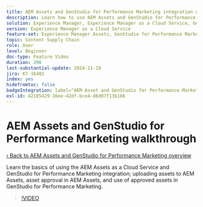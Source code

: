 ```yaml
---
title: AEM Assets and GenStudio for Performance Marketing integration walkthrough
description: Learn how to use AEM Assets and GenStudio for Performance Marketing, from uploading and approving assets in AEM to using assets in GenStudio for Performance Marketing.
solution: Experience Manager, Experience Manager as a Cloud Service, GenStudio for Performance Marketing
version: Experience Manager as a Cloud Service
feature-set: Experience Manager Assets, GenStudio for Performance Marketing
topic: Content Supply Chain
role: User
level: Beginner
doc-type: Feature Video
duration: 296
last-substantial-update: 2024-11-19
jira: KT-16482
index: yes
hidefromtoc: false
badgeIntegration: label="AEM Asset and GenStudio for Performance Marketing" type="positive"
exl-id: 42185429-16ee-42df-bce4-d6d97f13b166
---
```

# AEM Assets and GenStudio for Performance Marketing walkthrough

[‹ Back to AEM Assets and GenStudio for Performance Marketing overview](./overview.md)

Learn the basics of using the AEM Assets as a Cloud Service and GenStudio for Performance Marketing integration; uploading assets to AEM Assets, asset approval in AEM Assets, and use of approved assets in GenStudio for Performance Marketing.

>[!VIDEO](https://video.tv.adobe.com/v/3439264/?learn=on&enablevpops)

